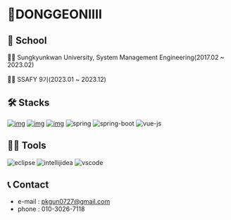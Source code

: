 # 🐻DONGGEONIIII

## 📄 School 

👨‍🎓 Sungkyunkwan University, System Management Engineering(2017.02 ~ 2023.02)

👨‍💻 SSAFY 9기(2023.01 ~ 2023.12)


## 🛠️ Stacks 

[![img](https://camo.githubusercontent.com/dd7559df3804c36eeeb5da15bb3445ea66682b8ffc736e2dc737e1975056cbf4/68747470733a2f2f696d672e736869656c64732e696f2f62616467652f507974686f6e2d3337363641423f7374796c653d666c61742d737175617265266c6f676f3d507974686f6e266c6f676f436f6c6f723d7768697465)](https://camo.githubusercontent.com/dd7559df3804c36eeeb5da15bb3445ea66682b8ffc736e2dc737e1975056cbf4/68747470733a2f2f696d672e736869656c64732e696f2f62616467652f507974686f6e2d3337363641423f7374796c653d666c61742d737175617265266c6f676f3d507974686f6e266c6f676f436f6c6f723d7768697465) [![img](https://camo.githubusercontent.com/372dfe5550512c1b2e7e3649ea92a5cbadeec44a51c3b2bf822fe2a7a22c13d7/68747470733a2f2f696d672e736869656c64732e696f2f62616467652f4a6176612d3030373339363f7374796c653d666c61742d737175617265266c6f676f3d4a617661266c6f676f436f6c6f723d7768697465)](https://camo.githubusercontent.com/372dfe5550512c1b2e7e3649ea92a5cbadeec44a51c3b2bf822fe2a7a22c13d7/68747470733a2f2f696d672e736869656c64732e696f2f62616467652f4a6176612d3030373339363f7374796c653d666c61742d737175617265266c6f676f3d4a617661266c6f676f436f6c6f723d7768697465) [![img](https://camo.githubusercontent.com/318695bb8bb3f74e026bb85d3b3a94aaf489017986ea5384d10a789617ec00ed/68747470733a2f2f696d672e736869656c64732e696f2f62616467652f4a6176615363726970742d4637444631453f7374796c653d666c61742d737175617265266c6f676f3d4a617661536372697074266c6f676f436f6c6f723d7768697465)](https://camo.githubusercontent.com/318695bb8bb3f74e026bb85d3b3a94aaf489017986ea5384d10a789617ec00ed/68747470733a2f2f696d672e736869656c64732e696f2f62616467652f4a6176615363726970742d4637444631453f7374796c653d666c61742d737175617265266c6f676f3d4a617661536372697074266c6f676f436f6c6f723d7768697465)
<img alt="spring" src="https://img.shields.io/badge/Spring-6DB33F?logo=Spring"/>
<img alt="spring-boot" src="https://img.shields.io/badge/SpringBoot-6DB33F?logo=SpringBoot"/>
<img alt="vue-js" src="https://img.shields.io/badge/Vue.js-4FC08D?logo=Vue.js"/>

## 💪🏼 Tools
<img alt="eclipse" src="https://img.shields.io/badge/Eclipse-2C2255?logo=Eclipse"/>
<img alt="intellijidea" src="https://img.shields.io/badge/Intelij-000000?logo=intellijidea"/>
<img alt="vscode" src="https://img.shields.io/badge/VSCode-007ACC?logo=visualstudiocode"/>


## 📞 Contact

- e-mail : pkgun0727@gmail.com
- phone : 010-3026-7118

